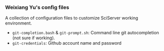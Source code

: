 ### Weixiang Yu's config files

A collection of configuration files to customize SciServer working environment.

- `git-completion.bash` & `git-prompt.sh`: Command line git autocompletion (not sure if working).
- `git-credentials`: Github account name and password